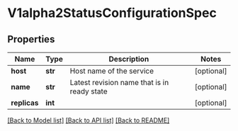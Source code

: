 # V1alpha2StatusConfigurationSpec

## Properties
Name | Type | Description | Notes
------------ | ------------- | ------------- | -------------
**host** | **str** | Host name of the service | [optional] 
**name** | **str** | Latest revision name that is in ready state | [optional] 
**replicas** | **int** |  | [optional] 

[[Back to Model list]](../README.md#documentation-for-models) [[Back to API list]](../README.md#documentation-for-api-endpoints) [[Back to README]](../README.md)


